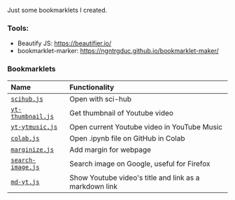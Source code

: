 Just some bookmarklets I created.

### Tools:
- Beautify JS: https://beautifier.io/
- bookmarklet-marker: https://ngntrgduc.github.io/bookmarklet-maker/

### Bookmarklets
|Name|Functionality|
|:-|:-|
| [`scihub.js`](/scihub.js) | Open with sci-hub |
| [`yt-thumbnail.js`](/yt-thumbnail.js) | Get thumbnail of Youtube video |
| [`yt-ytmusic.js`](/yt-ytmusic.js) | Open current Youtube video in YouTube Music|
| [`colab.js`](/colab.js) | Open .ipynb file on GitHub in Colab |
| [`marginize.js`](/marginize.js) | Add margin for webpage |
| [`search-image.js`](/search-image.js) | Search image on Google, useful for Firefox |
| [`md-yt.js`](/md-yt.js) | Show Youtube video's title and link as a markdown link | 